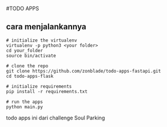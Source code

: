 #TODO APPS

## cara menjalankannya
```
# initialize the virtualenv
virtualenv -p python3 <your folder>
cd your_folder
source bin/activate

# clone the repo
git clone https://github.com/zonblade/todo-apps-fastapi.git
cd todo-apps-flask

# initialize requirements
pip install -r requirements.txt

# run the apps
python main.py
```

todo apps ini dari challenge Soul Parking
